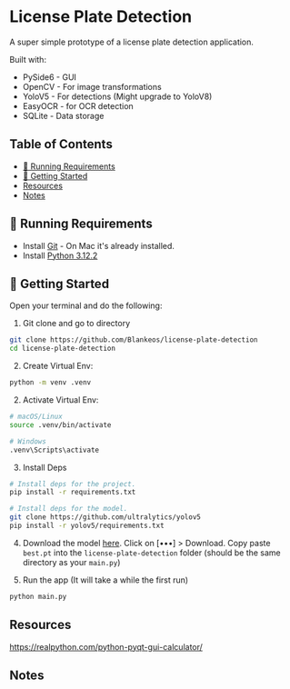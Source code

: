 <h1>License Plate Detection</h1>

A super simple prototype of a license plate detection application.

Built with:

- PySide6 - GUI
- OpenCV - For image transformations
- YoloV5 - For detections (Might upgrade to YoloV8)
- EasyOCR - for OCR detection
- SQLite - Data storage

<h2>Table of Contents</h2>

- [📝 Running Requirements](#%F0%9F%93%9D-running-requirements)
- [🏁 Getting Started](#%F0%9F%8F%81-getting-started)
- [Resources](#resources)
- [Notes](#notes)

## 📝 Running Requirements

- Install [Git](https://git-scm.com/downloads) - On Mac it's already installed.
- Install [Python 3.12.2](https://www.python.org/downloads/)

## 🏁 Getting Started

Open your terminal and do the following:

1. Git clone and go to directory

```sh
git clone https://github.com/Blankeos/license-plate-detection
cd license-plate-detection
```

2. Create Virtual Env:

```sh
python -m venv .venv
```

2. Activate Virtual Env:

```sh
# macOS/Linux
source .venv/bin/activate

# Windows
.venv\Scripts\activate
```

3. Install Deps

```sh
# Install deps for the project.
pip install -r requirements.txt

# Install deps for the model.
git clone https://github.com/ultralytics/yolov5
pip install -r yolov5/requirements.txt
```

4. Download the model [here](https://github.com/KALYAN1045/Automatic-Number-Plate-Recognition-using-YOLOv5/blob/main/Weights/best.pt). Click on [•••] > Download. Copy paste `best.pt` into the `license-plate-detection` folder (should be the same directory as your `main.py`)

5. Run the app (It will take a while the first run)

```sh
python main.py
```

## Resources

https://realpython.com/python-pyqt-gui-calculator/

## Notes
